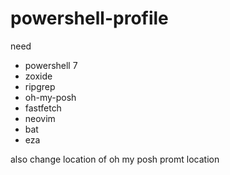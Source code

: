 # powershell-profile

need

- powershell 7
- zoxide
- ripgrep
- oh-my-posh
- fastfetch
- neovim
- bat
- eza

also change location of oh my posh promt location
